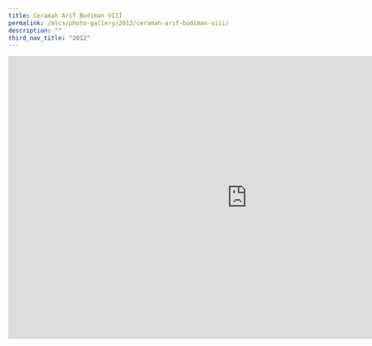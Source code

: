 ```yaml
---
title: Ceramah Arif Budiman VIII
permalink: /mlcs/photo-gallery/2012/ceramah-arif-budiman-viii/
description: ""
third_nav_title: "2012"
---
```

<iframe allowfullscreen="true" height="569" width="960" frameborder="0" src="https://docs.google.com/presentation/d/e/2PACX-1vS0Sbmzd3K4Ej46niv0OmEzkzOMYX8X5xWmJQdefjezVVfsNoHeHoiEi-j8d4d_kuA8CL-H4nLxcVIm/embed?start=true&amp;loop=true&amp;delayms=5000"></iframe>